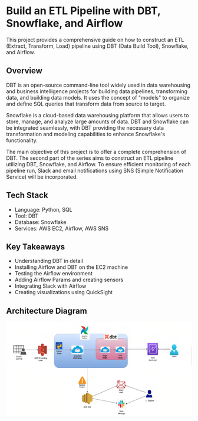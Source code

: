 # Build an ETL Pipeline with DBT, Snowflake, and Airflow

This project provides a comprehensive guide on how to construct an ETL (Extract, Transform, Load) pipeline using DBT (Data Build Tool), Snowflake, and Airflow.

## Overview

DBT is an open-source command-line tool widely used in data warehousing and business intelligence projects for building data pipelines, transforming data, and building data models. It uses the concept of "models" to organize and define SQL queries that transform data from source to target.

Snowflake is a cloud-based data warehousing platform that allows users to store, manage, and analyze large amounts of data. DBT and Snowflake can be integrated seamlessly, with DBT providing the necessary data transformation and modeling capabilities to enhance Snowflake's functionality.

The main objective of this project is to offer a complete comprehension of DBT. The second part of the series aims to construct an ETL pipeline utilizing DBT, Snowflake, and Airflow. To ensure efficient monitoring of each pipeline run, Slack and email notifications using SNS (Simple Notification Service) will be incorporated.

## Tech Stack

- Language: Python, SQL
- Tool: DBT
- Database: Snowflake
- Services: AWS EC2, Airflow, AWS SNS

## Key Takeaways

- Understanding DBT in detail
- Installing Airflow and DBT on the EC2 machine
- Testing the Airflow environment
- Adding Airflow Params and creating sensors
- Integrating Slack with Airflow
- Creating visualizations using QuickSight

## Architecture Diagram

![Architecture Diagram](./images/architecture.png)

